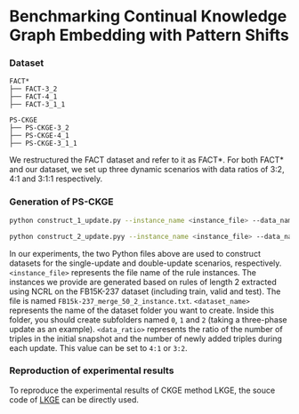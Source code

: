# Benchmarking Continual Knowledge Graph Embedding with Pattern Shifts
### Dataset
```
FACT*
├── FACT-3_2
├── FACT-4_1
├── FACT-3_1_1

PS-CKGE
├── PS-CKGE-3_2
├── PS-CKGE-4_1
├── PS-CKGE-3_1_1
```
We restructured the FACT dataset and refer to it as FACT*. For both FACT* and our dataset, we set up three dynamic scenarios with data ratios of 3:2, 4:1 and 3:1:1 respectively.
### Generation of PS-CKGE

```sh
python construct_1_update.py --instance_name <instance_file> --data_name <dataset_name> --ratio <data_ratio>

```
```sh
python construct_2_update.pyy --instance_name <instance_file> --data_name <dataset_name>

```
In our experiments, the two Python files above are used to construct datasets for the single-update and double-update scenarios, respectively. `<instance_file>` represents the file name of the rule instances. The instances we provide are generated based on rules of length 2 extracted using NCRL on the FB15K-237 dataset (including train, valid and test). The file is named `FB15k-237_merge_50_2_instance.txt`. `<dataset_name>` represents the name of the dataset folder you want to create. Inside this folder, you should create subfolders named `0`, `1` and `2` (taking a three-phase update as an example). `<data_ratio>` represents the ratio of the number of triples in the initial snapshot and the number of newly added triples during each update. This value can be set to `4:1` or `3:2`.
### Reproduction of experimental results
To reproduce the experimental results of CKGE method LKGE, the souce code of [LKGE](https://github.com/nju-websoft/LKGE) can be directly used.
